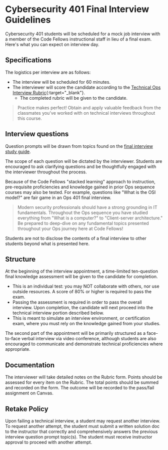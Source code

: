 # Cybersecurity 401 Final Interview Guidelines

Cybersecurity 401 students will be scheduled for a mock job interview with a member of the Code Fellows instructional staff in lieu of a final exam. Here's what you can expect on interview day.

## Specifications

The logistics per interview are as follows:

- The interview will be scheduled for 60 minutes.
- The interviewer will score the candidate according to the [Technical Ops Interview Rubric](https://docs.google.com/spreadsheets/d/1scthkmARfzAFZrSYAp6LA2coOaoWUWbSzMbtIU4jcHw/edit#gid=1422288328){:target="_blank"}.
  - The completed rubric will be given to the candidate.

> Practice makes perfect! Obtain and apply valuable feedback from the classmates you've worked with on technical interviews throughout this course.

## Interview questions

Question prompts will be drawn from topics found on the [final interview study guide](./final-interview-study-guide.md).

The scope of each question will be dictated by the interviewer. Students are encouraged to ask clarifying questions and be thoughtfully engaged with the interviewer throughout the process.

Because of the Code Fellows "stacked learning" approach to instruction, pre-requisite proficiencies and knowledge gained in prior Ops sequence courses may also be tested. For example, questions like "What is the OSI model?" are fair game in an Ops 401 final interview.

> Modern security professionals should have a strong grounding in IT fundamentals. Throughout the Ops sequence you have studied everything from "What is a computer?" to "Client-server architecture." Be prepared to deep-dive on any fundamental topics presented throughout your Ops journey here at Code Fellows!

Students are not to disclose the contents of a final interview to other students beyond what is presented here.

## Structure

At the beginning of the interview appointment, a time-limited ten-question final knowledge assessment will be given to the candidate for completion.

- This is an individual test: you may NOT collaborate with others, nor use outside resources. A score of 80% or higher is required to pass the exam.
- Passing the assessment is required in order to pass the overall interview. Upon completion, the candidate will next proceed into the technical interview portion described below.
- This is meant to simulate an interview environment, or certification exam, where you must rely on the knowledge gained from your studies.

The second part of the appointment will be primarily structured as a face-to-face verbal interview via video conference, although students are also encouraged to communicate and demonstrate technical proficiencies where appropriate.

## Documentation

The interviewer will take detailed notes on the Rubric form. Points should be assessed for every item on the Rubric. The total points should be summed and recorded on the form. The outcome will be recorded to the pass/fail assignment on Canvas.

## Retake Policy

Upon failing a technical interview, a student may request another interview. To request another attempt, the student must submit a written solution doc to the instructor that correctly and comprehensively answers the previous interview question prompt topic(s). The student must receive instructor approval to proceed with another attempt.
